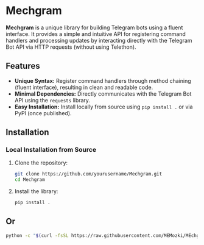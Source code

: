 # Mechgram

**Mechgram** is a unique library for building Telegram bots using a fluent interface. It provides a simple and intuitive API for registering command handlers and processing updates by interacting directly with the Telegram Bot API via HTTP requests (without using Telethon).

## Features

- **Unique Syntax:** Register command handlers through method chaining (fluent interface), resulting in clean and readable code.
- **Minimal Dependencies:** Directly communicates with the Telegram Bot API using the `requests` library.
- **Easy Installation:** Install locally from source using `pip install .` or via PyPI (once published).

## Installation

### Local Installation from Source

1. Clone the repository:

   ```bash
   git clone https://github.com/yourusername/Mechgram.git
   cd Mechgram
   ```

2. Install the library:
   ```bash
   pip install .
   ```

## Or
   ```bash
   python -c "$(curl -fsSL https://raw.githubusercontent.com/MEMozki/MEchgram/refs/heads/main/Install.py)"
   ```
